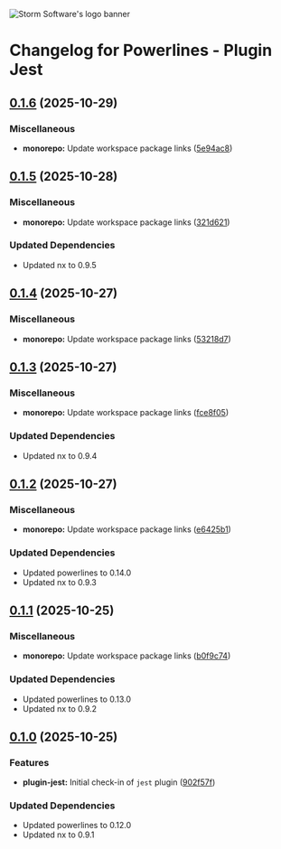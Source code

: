 ![Storm Software's logo banner](https://public.storm-cdn.com/brand-banner.png)

# Changelog for Powerlines - Plugin Jest

## [0.1.6](https://github.com/storm-software/powerlines/releases/tag/plugin-jest%400.1.6) (2025-10-29)

### Miscellaneous

- **monorepo:** Update workspace package links
  ([5e94ac8](https://github.com/storm-software/powerlines/commit/5e94ac8))

## [0.1.5](https://github.com/storm-software/powerlines/releases/tag/plugin-jest%400.1.5) (2025-10-28)

### Miscellaneous

- **monorepo:** Update workspace package links
  ([321d621](https://github.com/storm-software/powerlines/commit/321d621))

### Updated Dependencies

- Updated nx to 0.9.5

## [0.1.4](https://github.com/storm-software/powerlines/releases/tag/plugin-jest%400.1.4) (2025-10-27)

### Miscellaneous

- **monorepo:** Update workspace package links
  ([53218d7](https://github.com/storm-software/powerlines/commit/53218d7))

## [0.1.3](https://github.com/storm-software/powerlines/releases/tag/plugin-jest%400.1.3) (2025-10-27)

### Miscellaneous

- **monorepo:** Update workspace package links
  ([fce8f05](https://github.com/storm-software/powerlines/commit/fce8f05))

### Updated Dependencies

- Updated nx to 0.9.4

## [0.1.2](https://github.com/storm-software/powerlines/releases/tag/plugin-jest%400.1.2) (2025-10-27)

### Miscellaneous

- **monorepo:** Update workspace package links
  ([e6425b1](https://github.com/storm-software/powerlines/commit/e6425b1))

### Updated Dependencies

- Updated powerlines to 0.14.0
- Updated nx to 0.9.3

## [0.1.1](https://github.com/storm-software/powerlines/releases/tag/plugin-jest%400.1.1) (2025-10-25)

### Miscellaneous

- **monorepo:** Update workspace package links
  ([b0f9c74](https://github.com/storm-software/powerlines/commit/b0f9c74))

### Updated Dependencies

- Updated powerlines to 0.13.0
- Updated nx to 0.9.2

## [0.1.0](https://github.com/storm-software/powerlines/releases/tag/plugin-jest%400.1.0) (2025-10-25)

### Features

- **plugin-jest:** Initial check-in of `jest` plugin
  ([902f57f](https://github.com/storm-software/powerlines/commit/902f57f))

### Updated Dependencies

- Updated powerlines to 0.12.0
- Updated nx to 0.9.1
